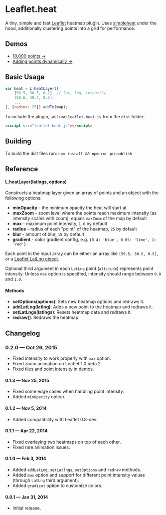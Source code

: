 Leaflet.heat
==========

A tiny, simple and fast [Leaflet](http://leafletjs.com) heatmap plugin.
Uses [simpleheat](https://github.com/mourner/simpleheat) under the hood,
additionally clustering points into a grid for performance.


## Demos

- [10,000 points &rarr;](http://leaflet.github.io/Leaflet.heat/demo)
- [Adding points dynamically &rarr;](http://leaflet.github.io/Leaflet.heat/demo/draw.html)


## Basic Usage

```js
var heat = L.heatLayer([
	[50.5, 30.5, 0.2], // lat, lng, intensity
	[50.6, 30.4, 0.5],
	...
], {radius: 25}).addTo(map);
```

To include the plugin, just use `leaflet-heat.js` from the `dist` folder:

```html
<script src="leaflet-heat.js"></script>
```

## Building
To build the dist files run:
```npm install && npm run prepublish```


## Reference

#### L.heatLayer(latlngs, options)

Constructs a heatmap layer given an array of points and an object with the following options:
- **minOpacity** - the minimum opacity the heat will start at
- **maxZoom** - zoom level where the points reach maximum intensity (as intensity scales with zoom),
  equals `maxZoom` of the map by default
- **max** - maximum point intensity, `1.0` by default
- **radius** - radius of each "point" of the heatmap, `25` by default
- **blur** - amount of blur, `15` by default
- **gradient** - color gradient config, e.g. `{0.4: 'blue', 0.65: 'lime', 1: 'red'}`

Each point in the input array can be either an array like `[50.5, 30.5, 0.5]`,
or a [Leaflet LatLng object](http://leafletjs.com/reference.html#latlng).

Optional third argument in each `LatLng` point (`altitude`) represents point intensity.
Unless `max` option is specified, intensity should range between `0.0` and `1.0`.


#### Methods

- **setOptions(options)**: Sets new heatmap options and redraws it.
- **addLatLng(latlng)**: Adds a new point to the heatmap and redraws it.
- **setLatLngs(latlngs)**: Resets heatmap data and redraws it.
- **redraw()**: Redraws the heatmap.

## Changelog

### 0.2.0 &mdash; Oct 26, 2015

- Fixed intensity to work properly with `max` option.
- Fixed zoom animation on Leaflet 1.0 beta 2.
- Fixed tiles and point intensity in demos.

#### 0.1.3 &mdash; Nov 25, 2015

- Fixed some edge cases when handling point intensity.
- Added `minOpacity` option.

#### 0.1.2 &mdash; Nov 5, 2014

- Added compatibility with Leaflet 0.8-dev.

#### 0.1.1 &mdash; Apr 22, 2014

- Fixed overlaying two heatmaps on top of each other.
- Fixed rare animation issues.

#### 0.1.0 &mdash; Feb 3, 2014

- Added `addLatLng`, `setLatlngs`, `setOptions` and `redraw` methods.
- Added `max` option and support for different point intensity values (through `LatLng` third argument).
- Added `gradient` option to customize colors.

#### 0.0.1 &mdash; Jan 31, 2014

- Initial release.

